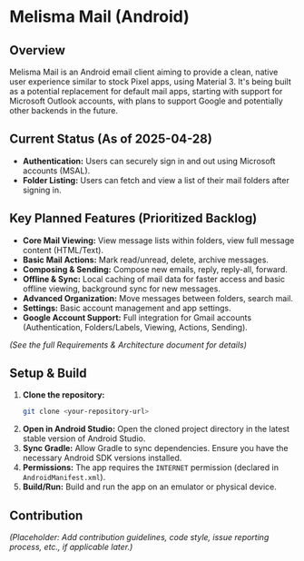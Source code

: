 # Melisma Mail (Android)

## Overview

Melisma Mail is an Android email client aiming to provide a clean, native user experience similar to
stock Pixel apps, using Material 3. It's being built as a potential replacement for default mail
apps, starting with support for Microsoft Outlook accounts, with plans to support Google and
potentially other backends in the future.

## Current Status (As of 2025-04-28)

* **Authentication:** Users can securely sign in and out using Microsoft accounts (MSAL).
* **Folder Listing:** Users can fetch and view a list of their mail folders after signing in.

## Key Planned Features (Prioritized Backlog)

* **Core Mail Viewing:** View message lists within folders, view full message content (HTML/Text).
* **Basic Mail Actions:** Mark read/unread, delete, archive messages.
* **Composing & Sending:** Compose new emails, reply, reply-all, forward.
* **Offline & Sync:** Local caching of mail data for faster access and basic offline viewing,
  background sync for new messages.
* **Advanced Organization:** Move messages between folders, search mail.
* **Settings:** Basic account management and app settings.
* **Google Account Support:** Full integration for Gmail accounts (Authentication, Folders/Labels,
  Viewing, Actions, Sending).

*(See the full Requirements & Architecture document for details)*

## Setup & Build

1. **Clone the repository:**
   ```bash
   git clone <your-repository-url>
   ```
2. **Open in Android Studio:** Open the cloned project directory in the latest stable version of
   Android Studio.
3. **Sync Gradle:** Allow Gradle to sync dependencies. Ensure you have the necessary Android SDK
   versions installed.
4. **Permissions:** The app requires the `INTERNET` permission (declared in `AndroidManifest.xml`).
5. **Build/Run:** Build and run the app on an emulator or physical device.

## Contribution

*(Placeholder: Add contribution guidelines, code style, issue reporting process, etc., if applicable
later.)*
